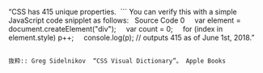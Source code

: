 “CSS has 415 unique properties.
 ```
You can verify this with a simple JavaScript code snipplet as follows:
 
Source Code 0
    var element = document.createElement("div");
    var count = 0;
    for (index in element.style) p++;
    console.log(p); // outputs 415 as of June 1st, 2018.”
```

抜粋:: Greg Sidelnikov  “CSS Visual Dictionary”。 Apple Books  
